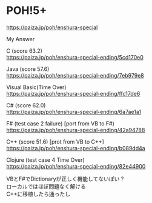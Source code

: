 POH!5+
====================
https://paiza.jp/poh/enshura-special
  
  
  
My Answer  

C (score 63.2)  
https://paiza.jp/poh/enshura-special-ending/5cd170e0  
  
Java (score 57.6)  
https://paiza.jp/poh/enshura-special-ending/7eb979e8  
  
Visual Basic(Time Over)  
https://paiza.jp/poh/enshura-special-ending/ffc17de6  
  
C# (score 62.0)      
https://paiza.jp/poh/enshura-special-ending/6a7ae1a1  
  
F# (test case 2 failure) [port from VB to F#)  
https://paiza.jp/poh/enshura-special-ending/42a94788  
  
C++ (score 51.6) [prot from VB to C++]  
https://paiza.jp/poh/enshura-special-ending/b089dd4a  

  
Clojure (test case 4  Time Over)  
https://paiza.jp/poh/enshura-special-ending/82e44900  
  
  
  VBとF#でDictionaryが正しく機能してないぽい？  
  ローカルではほぼ問題なく解ける  
  C++に移植したら通ったし  
